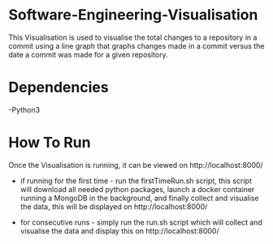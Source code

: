 # Software-Engineering-Visualisation

This Visualisation is used to visualise the total changes to a repository in a commit using a line graph that graphs changes made in a commit versus the date a commit was made for a given repository.

# Dependencies
-Python3

# How To Run
Once the Visualisation is running, it can be viewed on http://localhost:8000/

- if running for the first time -
  run the firstTimeRun.sh script,
  this script will download all needed python packages,
  launch a docker container running a MongoDB in the background,
  and finally collect and visualise the data, this will be displayed on http://localhost:8000/

- for consecutive runs -
 simply run the run.sh script which will collect and visualise the data and display this on http://localhost:8000/
